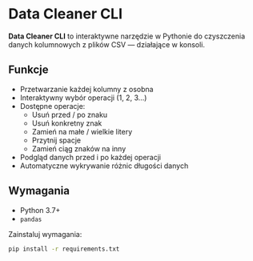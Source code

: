 # Data Cleaner CLI

**Data Cleaner CLI** to interaktywne narzędzie w Pythonie do czyszczenia danych kolumnowych z plików CSV — działające w konsoli. 
## Funkcje

- Przetwarzanie każdej kolumny z osobna
- Interaktywny wybór operacji (1, 2, 3…)
- Dostępne operacje:
  - Usuń przed / po znaku
  - Usuń konkretny znak
  - Zamień na małe / wielkie litery
  - Przytnij spacje
  - Zamień ciąg znaków na inny
- Podgląd danych przed i po każdej operacji
- Automatyczne wykrywanie różnic długości danych

## Wymagania

- Python 3.7+
- `pandas`

Zainstaluj wymagania:
```bash
pip install -r requirements.txt
